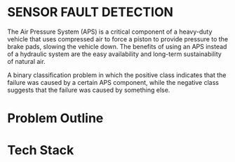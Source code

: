 # SENSOR FAULT DETECTION

The Air Pressure System (APS) is a critical component of a heavy-duty vehicle that uses compressed air to force a piston to provide pressure to the brake pads, slowing the vehicle down. The benefits of using an APS instead of a hydraulic system are the easy availability and long-term sustainability of natural air.

A binary classification problem in which the positive class indicates that the failure was caused by a certain APS component, while the negative class suggests that the failure was caused by something else.

# Problem Outline

# Tech Stack

